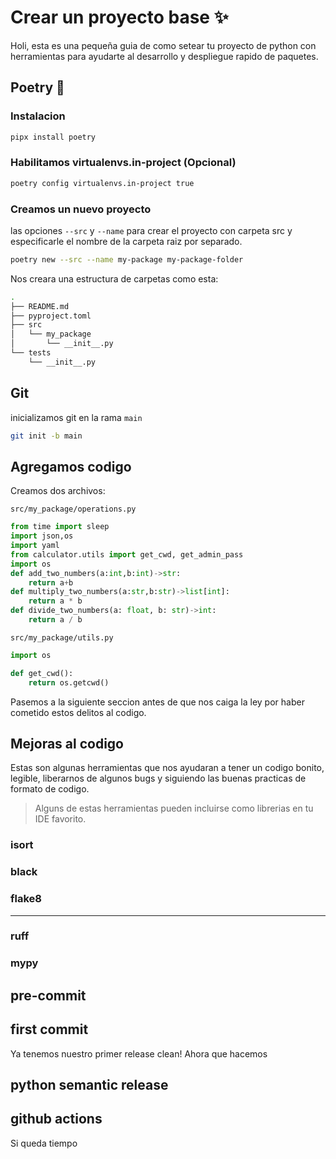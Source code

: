# Crear un proyecto base ✨

Holi, esta es una pequeña guia de como setear tu proyecto de python con herramientas para ayudarte al desarrollo y despliegue rapido de paquetes.

## Poetry 📝

### Instalacion

```bash
pipx install poetry
```

### Habilitamos virtualenvs.in-project (Opcional)
```bash
poetry config virtualenvs.in-project true
```

### Creamos un nuevo proyecto
las opciones ``--src`` y ``--name`` para crear el proyecto con carpeta src y especificarle el nombre de la carpeta raiz por separado.

```bash
poetry new --src --name my-package my-package-folder
```

Nos creara una estructura de carpetas como esta:

```bash
.
├── README.md
├── pyproject.toml
├── src
│   └── my_package
│       └── __init__.py
└── tests
    └── __init__.py
```

## Git 

inicializamos git en la rama ``main``

```bash
git init -b main
```

## Agregamos codigo

Creamos dos archivos:

``src/my_package/operations.py``

```python
from time import sleep
import json,os
import yaml
from calculator.utils import get_cwd, get_admin_pass
import os
def add_two_numbers(a:int,b:int)->str:
    return a+b
def multiply_two_numbers(a:str,b:str)->list[int]:
    return a * b
def divide_two_numbers(a: float, b: str)->int:
    return a / b
```

``src/my_package/utils.py``

```python
import os

def get_cwd():
    return os.getcwd()
```

Pasemos a la siguiente seccion antes de que nos caiga la ley por haber cometido estos delitos al codigo.

## Mejoras al codigo

Estas son algunas herramientas que nos ayudaran a tener un codigo bonito, legible, liberarnos de algunos bugs y siguiendo las buenas practicas de formato de codigo.

> Alguns de estas herramientas pueden incluirse como librerias en tu IDE favorito.

### isort

### black

### flake8

---

### ruff

### mypy

## pre-commit

## first commit

Ya tenemos nuestro primer release clean!
Ahora que hacemos

## python semantic release

## github actions

Si queda tiempo